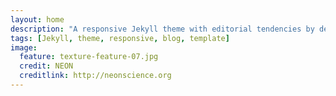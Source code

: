 ```yaml
---
layout: home
description: "A responsive Jekyll theme with editorial tendencies by designer Michael Rose."
tags: [Jekyll, theme, responsive, blog, template]
image:
  feature: texture-feature-07.jpg
  credit: NEON
  creditlink: http://neonscience.org
---
```

